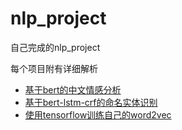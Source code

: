 # nlp_project
自己完成的nlp_project

每个项目附有详细解析

- [基于bert的中文情感分析](https://github.com/shinkeika/nlp_project/tree/master/1-bert-classification)
- [基于bert-lstm-crf的命名实体识别](https://github.com/shinkeika/nlp_project/tree/master/2-BERT-BiLSTM-CRF-NER)
- [使用tensorflow训练自己的word2vec](https://github.com/shinkeika/nlp_project/tree/master/3-word2vec)

